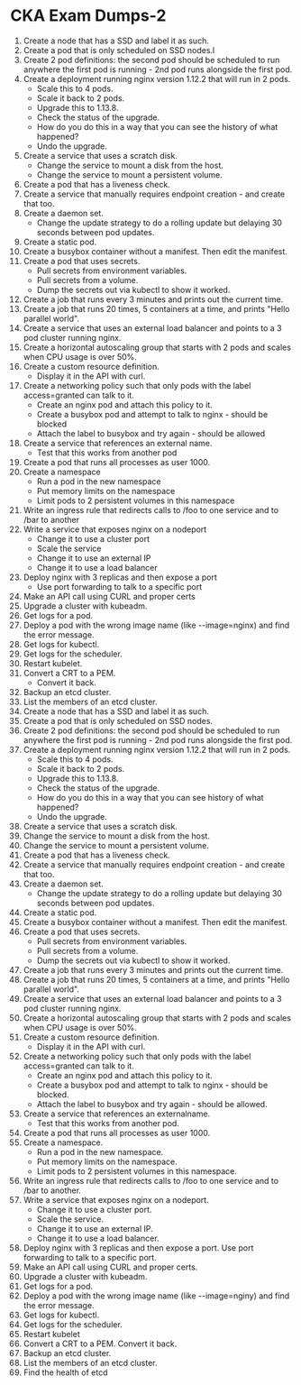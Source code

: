 # CKA Exam Dumps-2

1. Create a node that has a SSD and label it as such.
2. Create a pod that is only scheduled on SSD nodes.l
3. Create 2 pod definitions: the second pod should be scheduled to run anywhere the first pod is running - 2nd pod runs alongside the first pod.
4. Create a deployment running nginx version 1.12.2 that will run in 2 pods.
   - Scale this to 4 pods.
   - Scale it back to 2 pods.
   - Upgrade this to 1.13.8.
   - Check the status of the upgrade.
   - How do you do this in a way that you can see the history of what happened?
   - Undo the upgrade.
5. Create a service that uses a scratch disk.
   - Change the service to mount a disk from the host.
   - Change the service to mount a persistent volume.
6. Create a pod that has a liveness check.
7. Create a service that manually requires endpoint creation - and create that too.
8. Create a daemon set.
   - Change the update strategy to do a rolling update but delaying 30 seconds between pod updates.
9. Create a static pod.
10. Create a busybox container without a manifest. Then edit the manifest.
11. Create a pod that uses secrets.
    - Pull secrets from environment variables.
    - Pull secrets from a volume.
    - Dump the secrets out via kubectl to show it worked.
12. Create a job that runs every 3 minutes and prints out the current time.
13. Create a job that runs 20 times, 5 containers at a time, and prints "Hello parallel world".
14. Create a service that uses an external load balancer and points to a 3 pod cluster running nginx.
15. Create a horizontal autoscaling group that starts with 2 pods and scales when CPU usage is over 50%.
16. Create a custom resource definition.
    - Display it in the API with curl.
17. Create a networking policy such that only pods with the label access=granted can talk to it.
    - Create an nginx pod and attach this policy to it.
    - Create a busybox pod and attempt to talk to nginx - should be blocked
    - Attach the label to busybox and try again - should be allowed
18. Create a service that references an external name.
    - Test that this works from another pod
19. Create a pod that runs all processes as user 1000.
20. Create a namespace
    - Run a pod in the new namespace
    - Put memory limits on the namespace
    - Limit pods to 2 persistent volumes in this namespace
21. Write an ingress rule that redirects calls to /foo to one service and to /bar to another
22. Write a service that exposes nginx on a nodeport
    - Change it to use a cluster port
    - Scale the service
    - Change it to use an external IP
    - Change it to use a load balancer
23. Deploy nginx with 3 replicas and then expose a port
    - Use port forwarding to talk to a specific port
24. Make an API call using CURL and proper certs
25. Upgrade a cluster with kubeadm.
26. Get logs for a pod.
27. Deploy a pod with the wrong image name (like --image=nginx) and find the error message.
28. Get logs for kubectl.
29. Get logs for the scheduler.
30. Restart kubelet.
31. Convert a CRT to a PEM.
    - Convert it back.
32. Backup an etcd cluster.
33. List the members of an etcd cluster.
34. Create a node that has a SSD and label it as such.
35. Create a pod that is only scheduled on SSD nodes.
36. Create 2 pod definitions: the second pod should be scheduled to run anywhere the first pod is running - 2nd pod runs alongside the first pod.
37. Create a deployment running nginx version 1.12.2 that will run in 2 pods.
    - Scale this to 4 pods.
    - Scale it back to 2 pods.
    - Upgrade this to 1.13.8.
    - Check the status of the upgrade.
    - How do you do this in a way that you can see history of what happened?
    - Undo the upgrade.
38. Create a service that uses a scratch disk.
39. Change the service to mount a disk from the host.
40. Change the service to mount a persistent volume.
41. Create a pod that has a liveness check.
42. Create a service that manually requires endpoint creation - and create that too.
43. Create a daemon set.
    - Change the update strategy to do a rolling update but delaying 30 seconds between pod updates.
44. Create a static pod.
45. Create a busybox container without a manifest. Then edit the manifest.
46. Create a pod that uses secrets.
    - Pull secrets from environment variables.
    - Pull secrets from a volume.
    - Dump the secrets out via kubectl to show it worked.
47. Create a job that runs every 3 minutes and prints out the current time.
48. Create a job that runs 20 times, 5 containers at a time, and prints "Hello parallel world".
49. Create a service that uses an external load balancer and points to a 3 pod cluster running nginx.
50. Create a horizontal autoscaling group that starts with 2 pods and scales when CPU usage is over 50%.
51. Create a custom resource definition.
    - Display it in the API with curl.
52. Create a networking policy such that only pods with the label access=granted can talk to it.
    - Create an nginx pod and attach this policy to it.
    - Create a busybox pod and attempt to talk to nginx - should be blocked.
    - Attach the label to busybox and try again - should be allowed.
53. Create a service that references an externalname.
    - Test that this works from another pod.
54. Create a pod that runs all processes as user 1000.
55. Create a namespace.
    - Run a pod in the new namespace.
    - Put memory limits on the namespace.
    - Limit pods to 2 persistent volumes in this namespace.
56. Write an ingress rule that redirects calls to /foo to one service and to /bar to another.
57. Write a service that exposes nginx on a nodeport.
    - Change it to use a cluster port.
    - Scale the service.
    - Change it to use an external IP.
    - Change it to use a load balancer.
58. Deploy nginx with 3 replicas and then expose a port. Use port forwarding to talk to a specific port.
59. Make an API call using CURL and proper certs.
60. Upgrade a cluster with kubeadm.
61. Get logs for a pod.
62. Deploy a pod with the wrong image name (like --image=nginy) and find the error message.
63. Get logs for kubectl.
64. Get logs for the scheduler.
65. Restart kubelet
66. Convert a CRT to a PEM. Convert it back.
67. Backup an etcd cluster.
68. List the members of an etcd cluster.
69. Find the health of etcd
